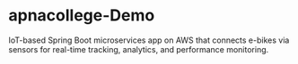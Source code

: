 # apnacollege-Demo
IoT-based Spring Boot microservices app on AWS that connects e-bikes via sensors for real-time tracking, analytics, and performance monitoring.
